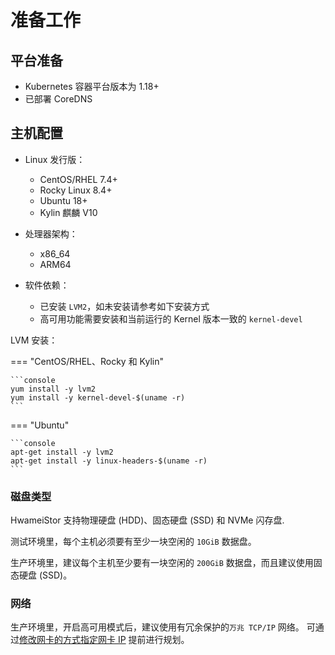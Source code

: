 # 准备工作

## 平台准备

- Kubernetes 容器平台版本为 1.18+
- 已部署 CoreDNS

## 主机配置

- Linux 发行版：

    - CentOS/RHEL 7.4+
    - Rocky Linux 8.4+
    - Ubuntu 18+
    - Kylin 麒麟 V10

- 处理器架构：

    - x86_64
    - ARM64

- 软件依赖：

    - 已安装 `LVM2`，如未安装请参考如下安装方式
    - 高可用功能需要安装和当前运行的 Kernel 版本一致的 `kernel-devel`

LVM 安装：

=== "CentOS/RHEL、Rocky 和 Kylin"

    ```console
    yum install -y lvm2
    yum install -y kernel-devel-$(uname -r)
    ```

=== "Ubuntu"

    ```console
    apt-get install -y lvm2
    apt-get install -y linux-headers-$(uname -r)
    ```

### 磁盘类型

HwameiStor 支持物理硬盘 (HDD)、固态硬盘 (SSD) 和 NVMe 闪存盘.

测试环境里，每个主机必须要有至少一块空闲的 `10GiB` 数据盘。

生产环境里，建议每个主机至少要有一块空闲的 `200GiB` 数据盘，而且建议使用固态硬盘 (SSD)。

### 网络

生产环境里，开启高可用模式后，建议使用有冗余保护的`万兆 TCP/IP` 网络。
可通过[修改网卡的方式指定网卡 IP](storage-eth.md) 提前进行规划。
